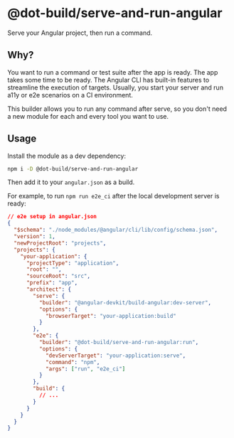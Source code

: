 # @dot-build/serve-and-run-angular

Serve your Angular project, then run a command.

## Why?

You want to run a command or test suite after the app is ready.
The app takes some time to be ready.
The Angular CLI has built-in features to streamline the execution of targets.
Usually, you start your server and run a11y or e2e scenarios on a CI environment.

This builder allows you to run any command after serve, so you don't need a new module for each and every tool you want to use.

## Usage

Install the module as a dev dependency:

```sh
npm i -D @dot-build/serve-and-run-angular
```

Then add it to your `angular.json` as a build.

For example, to run `npm run e2e_ci` after the local development server is ready:

```json
// e2e setup in angular.json
{
  "$schema": "./node_modules/@angular/cli/lib/config/schema.json",
  "version": 1,
  "newProjectRoot": "projects",
  "projects": {
    "your-application": {
      "projectType": "application",
      "root": "",
      "sourceRoot": "src",
      "prefix": "app",
      "architect": {
        "serve": {
          "builder": "@angular-devkit/build-angular:dev-server",
          "options": {
            "browserTarget": "your-application:build"
          }
        },
        "e2e": {
          "builder": "@dot-build/serve-and-run-angular:run",
          "options": {
            "devServerTarget": "your-application:serve",
            "command": "npm",
            "args": ["run", "e2e_ci"]
          }
        },
        "build": {
          // ...
        }
      }
    }
  }
}
```

